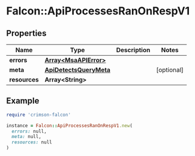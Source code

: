 # Falcon::ApiProcessesRanOnRespV1

## Properties

| Name | Type | Description | Notes |
| ---- | ---- | ----------- | ----- |
| **errors** | [**Array&lt;MsaAPIError&gt;**](MsaAPIError.md) |  |  |
| **meta** | [**ApiDetectsQueryMeta**](ApiDetectsQueryMeta.md) |  | [optional] |
| **resources** | **Array&lt;String&gt;** |  |  |

## Example

```ruby
require 'crimson-falcon'

instance = Falcon::ApiProcessesRanOnRespV1.new(
  errors: null,
  meta: null,
  resources: null
)
```

